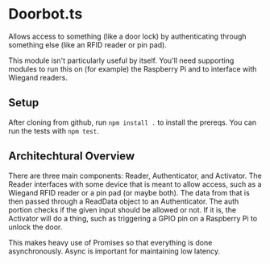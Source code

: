 # Doorbot.ts

Allows access to something (like a door lock) by authenticating through 
something else (like an RFID reader or pin pad).

This module isn't particularly useful by itself. You'll need supporting modules
to run this on (for example) the Raspberry Pi and to interface with Wiegand 
readers.

## Setup

After cloning from github, run `npm install .` to install the prereqs. You can 
run the tests with `npm test`.

## Architechtural Overview

There are three main components: Reader, Authenticator, and Activator. The 
Reader interfaces with some device that is meant to allow access, such as a 
Wiegand RFID reader or a pin pad (or maybe both). The data from that is then 
passed through a ReadData object to an Authenticator. The auth portion checks 
if the given input should be allowed or not. If it is, the Activator will 
do a thing, such as triggering a GPIO pin on a Raspberry Pi to unlock the door.

This makes heavy use of Promises so that everything is done asynchronously. 
Async is important for maintaining low latency.
